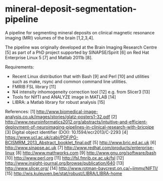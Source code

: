 mineral-deposit-segmentation-pipeline
=====================================

A pipeline for segmenting mineral deposits on clinical magnetic resonance imaging (MRI) volumes of the brain [1,2,3,4].

The pipeline was originally developed at the Brain Imaging Research Centre [5] as part of a PhD project supported by SINAPSE/Spirit [6] on Red Hat Enterprise Linux 5 [7] and Matlab 2011b [8].

Requirements:
- Recent Linux distribution that with Bash [9] and Perl [10] and
  utilities such as make, rsync and common command line utilities. 
- FMRIB FSL library [11]
- N4 intensity inhomogeneity correction tool [12] e.g. from Slicer3 [13]
- Tools for NIfTI and ANALYZE image in MATLAB [14]
- LIBRA: a Matlab library for robust analysis [15]

References:
[1] http://www.biomedical-image-analysis.co.uk/images/stories/glatz-posters1-32.pdf
[2] http://www.neuroinformatics2012.org/abstracts/intuitive-and-efficient-deployment-of-neuroimaging-pipelines-in-clinical-research-with-bricpipe
[3] Digital object identifier (DOI): 10.1594/ecr2013/C-2293
[4] https://www.ucl.ac.uk/cabi/PDF/PG-BCISMRM_2013_Abstract_booklet_final.pdf
[5] http://www.bric.ed.ac.uk
[6] http://www.sinapse.ac.uk
[7] http://www.redhat.com/products/enterprise-linux
[8] http://www.mathworks.com
[9] http://www.gnu.org/software/bash
[10] http://www.perl.org
[11] http://fsl.fmrib.ox.ac.uk/fsl
[12] http://www.insight-journal.org/browse/publication/640
[13] http://www.slicer.org/
[14] http://www.rotman-baycrest.on.ca/~jimmy/NIFTI/
[15] http://wis.kuleuven.be/stat/robust/LIBRA/LIBRA-home

